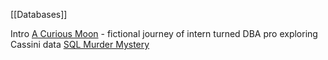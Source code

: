 [[Databases]]

Intro
[A Curious Moon](https://bigmachine.io/products/a-curious-moon/) - fictional journey of intern turned DBA pro exploring Cassini data
[SQL Murder Mystery](https://mystery.knightlab.com/)